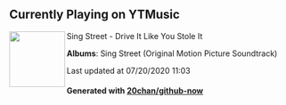 ## Currently Playing on YTMusic

[<img align="left" width="100" src="https://lh3.googleusercontent.com/Y61SlU66iiQSjwwdrnPb7LiwPhHFLaFRg0NwCDYsYWIJTaU3IqZQH_T3UefPp82lEIO2OugLHMgbPCz3NA">](https://music.youtube.com/channel/UCf5SvK7Dzo77UI92toPgqjA)

Sing Street - Drive It Like You Stole It

**Albums**: Sing Street (Original Motion Picture Soundtrack)

Last updated at 07/20/2020 11:03

#### Generated with [20chan/github-now](https://github.com/20chan/github-now)


<!--
**20chan/20chan** is a ✨ _special_ ✨ repository because its `README.md` (this file) appears on your GitHub profile.

Here are some ideas to get you started:

- 🔭 I’m currently working on ...
- 🌱 I’m currently learning ...
- 👯 I’m looking to collaborate on ...
- 🤔 I’m looking for help with ...
- 💬 Ask me about ...
- 📫 How to reach me: ...
- 😄 Pronouns: ...
- ⚡ Fun fact: ...
-->
